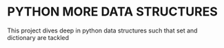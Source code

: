 # PYTHON MORE DATA STRUCTURES

This project dives deep in python data structures such that set and dictionary are tackled
